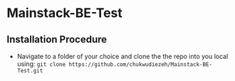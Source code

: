 # Mainstack-BE-Test

## Installation Procedure

- Navigate to a folder of your choice and clone the the repo into you local using:
`git clone https://github.com/chukwudiezeh/Mainstack-BE-Test.git`
